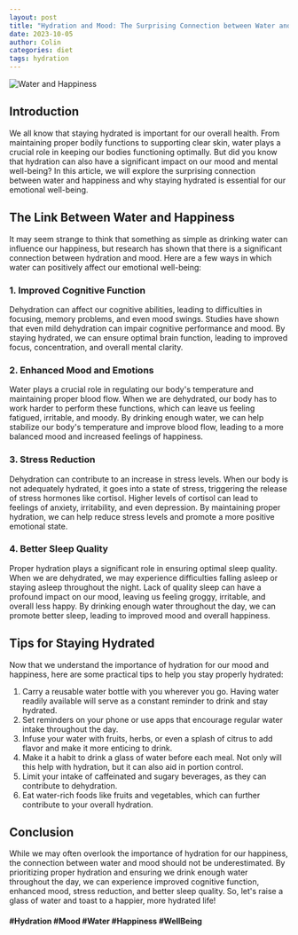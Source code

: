 ```yaml
---
layout: post
title: "Hydration and Mood: The Surprising Connection between Water and Happiness"
date: 2023-10-05
author: Colin
categories: diet
tags: hydration
---
```


![Water and Happiness](https://source.unsplash.com/1600x900/?water,smile)

## Introduction

We all know that staying hydrated is important for our overall health. From maintaining proper bodily functions to supporting clear skin, water plays a crucial role in keeping our bodies functioning optimally. But did you know that hydration can also have a significant impact on our mood and mental well-being? In this article, we will explore the surprising connection between water and happiness and why staying hydrated is essential for our emotional well-being.

## The Link Between Water and Happiness

It may seem strange to think that something as simple as drinking water can influence our happiness, but research has shown that there is a significant connection between hydration and mood. Here are a few ways in which water can positively affect our emotional well-being:

### 1. Improved Cognitive Function

Dehydration can affect our cognitive abilities, leading to difficulties in focusing, memory problems, and even mood swings. Studies have shown that even mild dehydration can impair cognitive performance and mood. By staying hydrated, we can ensure optimal brain function, leading to improved focus, concentration, and overall mental clarity.

### 2. Enhanced Mood and Emotions

Water plays a crucial role in regulating our body's temperature and maintaining proper blood flow. When we are dehydrated, our body has to work harder to perform these functions, which can leave us feeling fatigued, irritable, and moody. By drinking enough water, we can help stabilize our body's temperature and improve blood flow, leading to a more balanced mood and increased feelings of happiness.

### 3. Stress Reduction

Dehydration can contribute to an increase in stress levels. When our body is not adequately hydrated, it goes into a state of stress, triggering the release of stress hormones like cortisol. Higher levels of cortisol can lead to feelings of anxiety, irritability, and even depression. By maintaining proper hydration, we can help reduce stress levels and promote a more positive emotional state.

### 4. Better Sleep Quality

Proper hydration plays a significant role in ensuring optimal sleep quality. When we are dehydrated, we may experience difficulties falling asleep or staying asleep throughout the night. Lack of quality sleep can have a profound impact on our mood, leaving us feeling groggy, irritable, and overall less happy. By drinking enough water throughout the day, we can promote better sleep, leading to improved mood and overall happiness.

## Tips for Staying Hydrated

Now that we understand the importance of hydration for our mood and happiness, here are some practical tips to help you stay properly hydrated:

1. Carry a reusable water bottle with you wherever you go. Having water readily available will serve as a constant reminder to drink and stay hydrated.
2. Set reminders on your phone or use apps that encourage regular water intake throughout the day.
3. Infuse your water with fruits, herbs, or even a splash of citrus to add flavor and make it more enticing to drink.
4. Make it a habit to drink a glass of water before each meal. Not only will this help with hydration, but it can also aid in portion control.
5. Limit your intake of caffeinated and sugary beverages, as they can contribute to dehydration.
6. Eat water-rich foods like fruits and vegetables, which can further contribute to your overall hydration.

## Conclusion

While we may often overlook the importance of hydration for our happiness, the connection between water and mood should not be underestimated. By prioritizing proper hydration and ensuring we drink enough water throughout the day, we can experience improved cognitive function, enhanced mood, stress reduction, and better sleep quality. So, let's raise a glass of water and toast to a happier, more hydrated life!

#### #Hydration #Mood #Water #Happiness #WellBeing